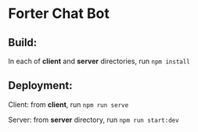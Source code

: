 # Forter Chat Bot

## Build:

In each of **client** and **server** directories, run `npm install`

## Deployment:


Client: from **client**, run `npm run serve`

Server: from **server** directory, run `npm run start:dev`
